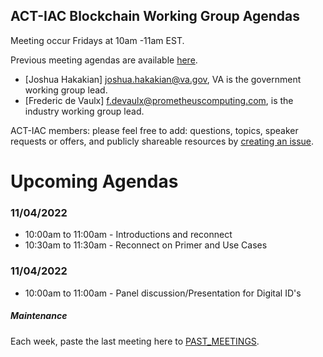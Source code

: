 ## ACT-IAC Blockchain Working Group Agendas

Meeting occur Fridays at 10am -11am EST.

Previous meeting agendas are available [here](./previous_agendas/).

* [Joshua Hakakian] <joshua.hakakian@va.gov>, VA is the government working group lead.
* [Frederic de Vaulx] <f.devaulx@prometheuscomputing.com>, is the industry working group lead.

ACT-IAC members: please feel free to add: questions, topics, speaker requests or offers, and publicly
shareable resources by [creating an issue](https://github.com/ACT-IAC-BWG/agendas/issues).

# Upcoming Agendas

### 11/04/2022

* 10:00am to 11:00am - Introductions and reconnect
* 10:30am to 11:30am - Reconnect on Primer and Use Cases

### 11/04/2022

* 10:00am to 11:00am - Panel discussion/Presentation for Digital ID's

##### Maintenance
Each week, paste the last meeting here to [PAST_MEETINGS](./previous_agendas/).
